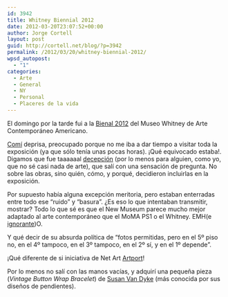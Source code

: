 ```yaml
---
id: 3942
title: Whitney Biennial 2012
date: 2012-03-20T23:07:52+00:00
author: Jorge Cortell
layout: post
guid: http://cortell.net/blog/?p=3942
permalink: /2012/03/20/whitney-biennial-2012/
wpsd_autopost:
  - "1"
categories:
  - Arte
  - General
  - NY
  - Personal
  - Placeres de la vida
---
```

El domingo por la tarde fui a la <a title="http://whitney.org/Exhibitions/2012Biennial" href="http://whitney.org/Exhibitions/2012Biennial" target="_blank">Bienal 2012</a> del Museo Whitney de Arte Contemporáneo Americano. 

<a title="http://www.candlecafe.com/" href="http://www.candlecafe.com/" target="_blank">Comí</a> deprisa, preocupado porque no me iba a dar tiempo a visitar toda la exposición (ya que sólo tenía unas pocas horas). ¡Qué equivocado estaba!. Digamos que fue taaaaaal <a title="http://www.a-desk.org/spip/spip.php?article1370" href="http://www.a-desk.org/spip/spip.php?article1370" target="_blank">decepción</a> (por lo menos para alguien, como yo, que no sé casi nada de arte), que salí con una sensación de pregunta. No sobre las obras, sino quién, cómo, y porqué, decidieron incluirlas en la exposición. 

Por supuesto había alguna excepción meritoria, pero estaban enterradas entre todo ese &#8220;ruido&#8221; y &#8220;basura&#8221;. ¿Es eso lo que intentaban transmitir, mostrar? Todo lo que sé es que el New Museum parece mucho mejor adaptado al arte contemporáneo que el MoMA PS1 o el Whitney. EMH(e <a title="http://blogs.elpais.com/sin-titulo/2012/03/whitney-una-bienal-de-diferente-color.html" href="http://blogs.elpais.com/sin-titulo/2012/03/whitney-una-bienal-de-diferente-color.html" target="_blank">ignorante</a>)O.

Y qué decir de su absurda política de &#8220;fotos permitidas, pero en el 5º piso no, en el 4º tampoco, en el 3º tampoco, en el 2º sí, y en el 1º depende&#8221;.

¡Qué diferente de si iniciativa de Net Art <a title="http://whitney.org/Exhibitions/Artport" href="http://whitney.org/Exhibitions/Artport" target="_blank">Artport</a>!

Por lo menos no salí con las manos vacías, y adquirí una pequeña pieza (_Vintage Button Wrap Bracelet_) de <a title="http://www.etsy.com/people/earringsbysusan" href="http://www.etsy.com/people/earringsbysusan" target="_blank">Susan Van Dyke</a> (más conocida por sus diseños de pendientes).